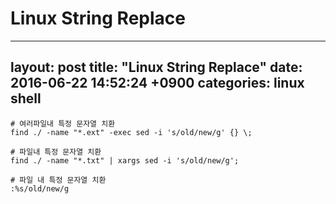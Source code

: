# Linux String Replace
---
layout: post
title:  "Linux String Replace"
date:   2016-06-22 14:52:24 +0900
categories: linux shell
---
```
# 여러파일내 특정 문자열 치환
find ./ -name "*.ext" -exec sed -i 's/old/new/g' {} \;

# 파일내 특정 문자열 치환
find ./ -name "*.txt" | xargs sed -i 's/old/new/g';

# 파일 내 특정 문자열 치환
:%s/old/new/g
```
